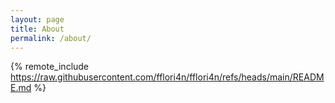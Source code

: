 ```yaml
---
layout: page
title: About
permalink: /about/
---
```


{% remote_include https://raw.githubusercontent.com/fflori4n/fflori4n/refs/heads/main/README.md %}
